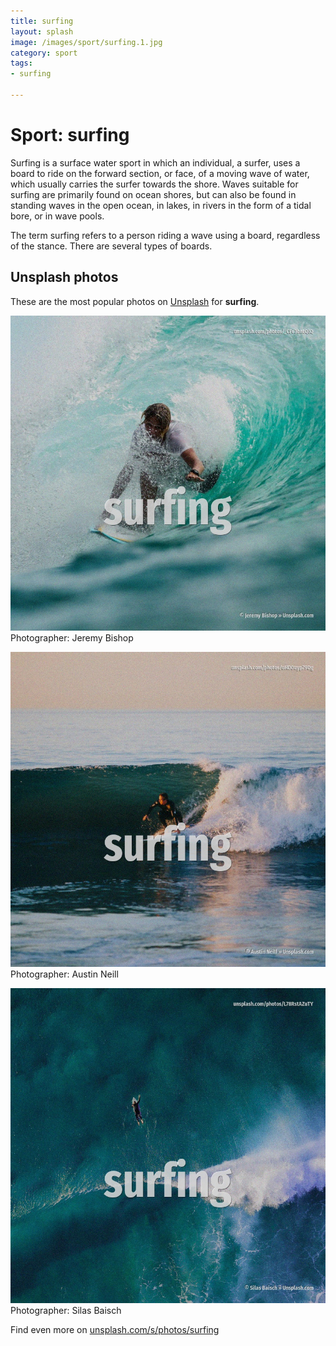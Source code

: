 ```yaml
---
title: surfing
layout: splash
image: /images/sport/surfing.1.jpg
category: sport
tags:
- surfing

---
```

# Sport: surfing

Surfing is a surface water sport in which an individual, a surfer, uses a board to ride on the 
forward section, or face, of a moving wave of water, which usually carries the surfer towards the 
shore.
Waves suitable for surfing are primarily found on ocean shores, but can also be found in standing 
waves in the open ocean, in lakes, in rivers in the form of a tidal bore, or in wave pools.

The term surfing refers to a person riding a wave using a board, regardless of the stance.
There are several types of boards.

 
## Unsplash photos
These are the most popular photos on [Unsplash](https://unsplash.com) for **surfing**.
 
![surfing](/images/sport/surfing.1.jpg)
Photographer:  Jeremy Bishop
 
![surfing](/images/sport/surfing.2.jpg)
Photographer:  Austin Neill
 
![surfing](/images/sport/surfing.3.jpg)
Photographer:  Silas Baisch
 
Find even more on [unsplash.com/s/photos/surfing](https://unsplash.com/s/photos/surfing)
 
